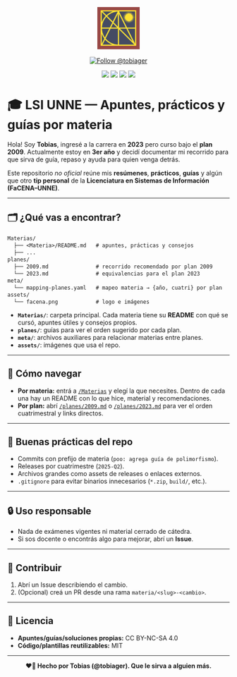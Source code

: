 <p align="center">
  <img src="./assets/facena.png" alt="Logo de FaCENA" width="96"/>
</p>

<p align="center">
  <a href="https://github.com/tobiager">
    <img src="https://img.shields.io/github/followers/tobiager?label=Follow%20@tobiager&style=social" alt="Follow @tobiager" />
  </a>
</p>

<p align="center">
  <img src="https://img.shields.io/badge/LSI-UNNE-blue?style=for-the-badge"/>
  <img src="https://img.shields.io/badge/Organizaci%C3%B3n-Por%20Materia-8A2BE2?style=for-the-badge"/>
  <img src="https://img.shields.io/badge/Planes-2009%20%7C%202023-4caf50?style=for-the-badge"/>
  <img src="https://img.shields.io/badge/Estado-En%20construcci%C3%B3n-orange?style=for-the-badge"/>
</p>

# 🎓 LSI UNNE — Apuntes, prácticos y guías por materia

Hola! Soy **Tobias**, ingresé a la carrera en **2023** pero curso bajo el **plan 2009**. Actualmente estoy en **3er año** y decidí documentar mi recorrido para que sirva de guía, repaso y ayuda para quien venga detrás.

Este repositorio *no oficial* reúne mis **resúmenes**, **prácticos**, **guías** y algún que otro **tip personal** de la **Licenciatura en Sistemas de Información (FaCENA–UNNE)**.

---

## 🗂️ ¿Qué vas a encontrar?

```text
Materias/
  ├── <Materia>/README.md   # apuntes, prácticas y consejos
  ├── ...
planes/
  ├── 2009.md               # recorrido recomendado por plan 2009
  └── 2023.md               # equivalencias para el plan 2023
meta/
  └── mapping-planes.yaml   # mapeo materia → {año, cuatri} por plan
assets/
  └── facena.png            # logo e imágenes
```

- **`Materias/`**: carpeta principal. Cada materia tiene su **README** con qué se cursó, apuntes útiles y consejos propios.
- **`planes/`**: guías para ver el orden sugerido por cada plan.
- **`meta/`**: archivos auxiliares para relacionar materias entre planes.
- **`assets/`**: imágenes que usa el repo.

---

## 🚀 Cómo navegar

- **Por materia:** entrá a [`/Materias`](./Materias) y elegí la que necesites. Dentro de cada una hay un README con lo que hice, material y recomendaciones.
- **Por plan:** abrí [`/planes/2009.md`](./planes/2009.md) o [`/planes/2023.md`](./planes/2023.md) para ver el orden cuatrimestral y links directos.

---

## 🧰 Buenas prácticas del repo

- Commits con prefijo de materia (`poo: agrega guía de polimorfismo`).
- Releases por cuatrimestre (`2025-Q2`).
- Archivos grandes como assets de releases o enlaces externos.
- `.gitignore` para evitar binarios innecesarios (`*.zip`, `build/`, etc.).

---

## 🔒 Uso responsable

- Nada de exámenes vigentes ni material cerrado de cátedra.
- Si sos docente o encontrás algo para mejorar, abrí un **Issue**.

---

## 🧱 Contribuir

1. Abrí un Issue describiendo el cambio.
2. (Opcional) creá un PR desde una rama `materia/<slug>-<cambio>`.

---

## 📄 Licencia

- **Apuntes/guías/soluciones propias:** CC BY-NC-SA 4.0  
- **Código/plantillas reutilizables:** MIT

---

<p align="center"><b>❤️🐔 Hecho por Tobias (@tobiager). Que le sirva a alguien más.</b></p>
